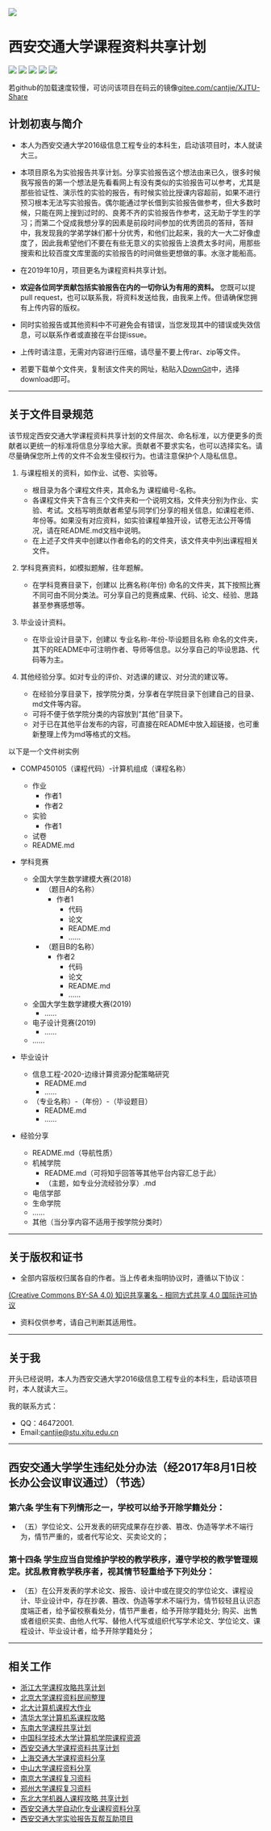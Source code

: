 ![](logo.png)
# 西安交通大学课程资料共享计划
[![](https://img.shields.io/github/watchers/cantjie/XJTU-Share.svg?style=flat)](https://github.com/cantjie/XJTU-Share/watchers)
[![](https://img.shields.io/github/stars/cantjie/XJTU-Share.svg?style=flat)](https://github.com/cantjie/XJTU-Share/stargazers)
[![](https://img.shields.io/github/forks/cantjie/XJTU-Share.svg?style=flat)](https://github.com/cantjie/XJTU-Share/network/members)
[![](https://img.shields.io/github/issues-pr-closed-raw/cantjie/XJTU-Share.svg?style=flat)](https://github.com/cantjie/XJTU-Share/issues)
![](https://img.shields.io/github/repo-size/cantjie/XJTU-Share.svg?style=flat)  

若github的加载速度较慢，可访问该项目在码云的镜像[gitee.com/cantjie/XJTU-Share](https://gitee.com/cantjie/XJTU-Share)

## 计划初衷与简介

* 本人为西安交通大学2016级信息工程专业的本科生，启动该项目时，本人就读大三。

* 本项目原名为实验报告共享计划。分享实验报告这个想法由来已久，很多时候我写报告的第一个想法是先看看网上有没有类似的实验报告可以参考，尤其是那些验证性、演示性的实验的报告，有时候实验比授课内容超前，如果不进行预习根本无法写实验报告。偶尔能通过学长借到实验报告做参考，但大多数时候，只能在网上搜到过时的、良莠不齐的实验报告作参考，这无助于学生的学习；而第二个促成我想分享的因素是前段时间参加的优秀团员的答辩，答辩中，我发现我的学弟学妹们都十分优秀，和他们比起来，我的大一大二好像虚度了，因此我希望他们不要在有些无意义的实验报告上浪费太多时间，用那些搜索和比较百度文库里面的实验报告的时间做些更想做的事。水涨才能船高。  

* 在2019年10月，项目更名为课程资料共享计划。
* **欢迎各位同学贡献包括实验报告在内的一切你认为有用的资料。** 您既可以提pull request，也可以联系我，将资料发送给我，由我来上传。但请确保您拥有上传内容的版权。

* 同时实验报告或其他资料中不可避免会有错误，当您发现其中的错误或失效信息，可以联系作者或直接在平台提issue。


* 上传时请注意，无需对内容进行压缩，请尽量不要上传rar、zip等文件。

* 若要下载单个文件夹，复制该文件夹的网址，粘贴入[DownGit](https://minhaskamal.github.io/DownGit/#/home)中，选择download即可。

------

## 关于文件目录规范

该节规定西安交通大学课程资料共享计划的文件层次、命名标准，以方便更多的贡献者以更统一的标准将信息分享给大家。贡献者不要求实名，也可以选择实名。请尽量确保您所上传的文件不会发生侵权行为。也请注意保护个人隐私信息。

1. 与课程相关的资料，如作业、试卷、实验等。
	* 根目录为各个课程文件夹，其命名为 课程编号-名称。
	* 各课程文件夹下含有三个文件夹和一个说明文档，文件夹分别为作业、实验、考试。文档写明贡献者希望与同学们分享的相关信息，如课程老师、年份等。如果没有对应资料，如实验课程单独开设，试卷无法公开等情况，请在README.md文档中说明。
	* 在上述子文件夹中创建以作者命名的的文件夹，该文件夹中列出课程相关文件。
1. 学科竞赛资料，如模拟题解，往年题解。
	* 在学科竞赛目录下，创建以 比赛名称(年份) 命名的文件夹，其下按照比赛不同可由不同分类法。可分享自己的竞赛成果、代码、论文、经验、思路甚至参赛感想等。
	
1. 毕业设计资料。
	* 在毕业设计目录下，创建以 专业名称-年份-毕设题目名称 命名的文件夹，其下的README中可注明作者、导师等信息。以分享自己的毕设思路、代码等为主。

1. 其他经验分享。如对专业的评价、对选课的建议、对分流的建议等。
	* 在经验分享目录下，按学院分类，分享者在学院目录下创建自己的目录、md文件等内容。
	* 可将不便于依学院分类的内容放到“其他”目录下。
	* 对于已在其他平台发布的内容，可直接在README中放入超链接，也可重新整理上传为md等格式的文档。
	

以下是一个文件树实例

* COMP450105（课程代码）-计算机组成（课程名称） 
	* 作业  
		* 作者1  
		* 作者2  
	* 实验  
		* 作者1 
	* 试卷  
	* README.md
	
* 学科竞赛
	* 全国大学生数学建模大赛(2018)
		* （题目A的名称）
			* 作者1
				* 代码
				* 论文
				* README.md
				* ……
		* （题目B的名称）
			* 作者2
				* 代码
				* 论文
				* README.md
				* ……
	* 全国大学生数学建模大赛(2019)
		* ……
	* 电子设计竞赛(2019)
		* ……
	* ……

* 毕业设计
	* 信息工程-2020-边缘计算资源分配策略研究
		* README.md
		* ……
	* （专业名称）-（年份）-（毕设题目）
		* README.md
		* ……	

* 经验分享
	* README.md（导航性质）
	* 机械学院
		* README.md（可将知乎回答等其他平台内容汇总于此）
		* （主题，如专业分流经验分享）.md
	* 电信学部
	* 生命学院
	* ……
	* 其他（当分享内容不适用于按学院分类时）

------

## 关于版权和证书

* 全部内容版权归属各自的作者。当上传者未指明协议时，遵循以下协议：

[(Creative Commons BY-SA 4.0) 知识共享署名 - 相同方式共享 4.0 国际许可协议](https://creativecommons.org/licenses/by-nc-sa/4.0/deed.zh)

* 资料仅供参考，请自己判断其适用性。

------

## 关于我

开头已经说明，本人为西安交通大学2016级信息工程专业的本科生，启动该项目时，本人就读大三。

我的联系方式：

* QQ：46472001.
* Email:[cantjie@stu.xjtu.edu.cn](mailto:cantjie@stu.xjtu.edu.cn)

------

## 西安交通大学学生违纪处分办法（经2017年8月1日校长办公会议审议通过）（节选）

### 第六条 学生有下列情形之一，学校可以给予开除学籍处分：

* （五）学位论文、公开发表的研究成果存在抄袭、篡改、伪造等学术不端行为，情节严重的，或者代写论文、买卖论文的；
### 第十四条 学生应当自觉维护学校的教学秩序，遵守学校的教学管理规定。扰乱教育教学秩序者，视其情节轻重给予下列处分：
* （五）在公开发表的学术论文、报告、设计中或在提交的学位论文、课程设计、毕业设计中，存在抄袭、篡改、伪造等学术不端行为，情节较轻且认识态度端正者，给予留校察看处分，情节严重者，给予开除学籍处分;
购买、出售或者组织买卖、由他人代写、替他人代写或组织代写学术论文、学位论文、课程设计、毕业设计者，给予开除学籍处分；

------

## 相关工作
- [浙江大学课程攻略共享计划](https://github.com/QSCTech/zju-icicles)
- [北京大学课程资料民间整理](https://github.com/lib-pku/libpku)
- [北大计算机课程大作业](https://github.com/tongtzeho/PKUCourse)
- [清华大学计算机系课程攻略](https://github.com/PKUanonym/REKCARC-TSC-UHT)
- [东南大学课程共享计划](https://github.com/zjdx1998/seucourseshare)
- [中国科学技术大学计算机学院课程资源](https://github.com/USTC-Resource/USTC-Course)
- [西安交通大学课程资料共享计划](https://github.com/cantjie/XJTU-Share)
- [上海交通大学课程资料分享](https://github.com/CoolPhilChen/SJTU-Courses/)
- [中山大学课程资料分享](https://github.com/sysuexam/SYSU-Exam)
- [南京大学课程复习资料](https://github.com/idealclover/NJU-Review-Materials)
- [郑州大学课程复习资料](https://github.com/CooperNiu/ZZU-Courses-Resource)
- [东北大学机器人课程攻略 共享计划](https://github.com/mywisdomfly/NEU-RSE-Courses)
- [西安交通大学自动化专业课程资料分享](https://github.com/rongkunxue/XJTU-Automation-share)
- [西安交通大学实验报告互帮互助项目](https://github.com/sdpd2333/XJTU-ERMAP)
